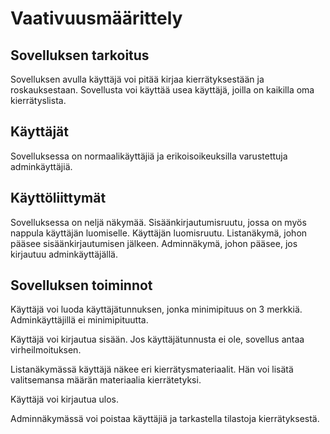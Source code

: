 # Vaativuusmäärittely

## Sovelluksen tarkoitus

Sovelluksen avulla käyttäjä voi pitää kirjaa kierrätyksestään ja roskauksestaan. Sovellusta voi käyttää usea käyttäjä, joilla on kaikilla oma kierrätyslista.

## Käyttäjät

Sovelluksessa on normaalikäyttäjiä ja erikoisoikeuksilla varustettuja adminkäyttäjiä.

## Käyttöliittymät

Sovelluksessa on neljä näkymää. Sisäänkirjautumisruutu, jossa on myös nappula käyttäjän luomiselle. Käyttäjän luomisruutu. Listanäkymä, johon pääsee sisäänkirjautumisen jälkeen. Adminnäkymä, johon pääsee, jos kirjautuu adminkäyttäjällä.

## Sovelluksen toiminnot
Käyttäjä voi luoda käyttäjätunnuksen, jonka minimipituus on 3 merkkiä. Adminkäyttäjillä ei minimipituutta.

Käyttäjä voi kirjautua sisään. Jos käyttäjätunnusta ei ole, sovellus antaa virheilmoituksen.

Listanäkymässä käyttäjä näkee eri kierrätysmateriaalit. Hän voi lisätä valitsemansa määrän materiaalia kierrätetyksi.

Käyttäjä voi kirjautua ulos.

Adminnäkymässä voi poistaa käyttäjiä ja tarkastella tilastoja kierrätyksestä.

